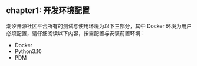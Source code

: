 
## chapter1: 开发环境配置

潮汐开源社区平台所有的测试与使用环境为以下三部分，其中 Docker 环境为用户必须配置，请仔细阅读以下内容，按需配置与安装前置环境：

* Docker
* Python3.10
* PDM
